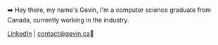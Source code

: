 
➡️ Hey there, my name's Gevin, I'm a computer science graduate from Canada, currently working in the industry.


<a href="https://www.linkedin.com/in/gevinm/">LinkedIn</a> | <a href="mailto:contact@gevin.ca">contact@gevin.ca</a>💌



